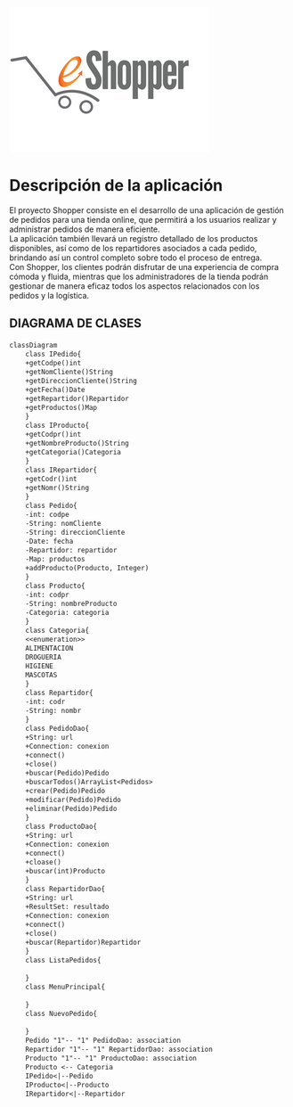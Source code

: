![shopper.png](shopper.png)
# Descripción de la aplicación
El proyecto Shopper consiste en el desarrollo de una aplicación de gestión de pedidos para una tienda online,
que permitirá a los usuarios realizar y administrar pedidos de manera eficiente.<br>
La aplicación también llevará un registro detallado de los productos disponibles, así como de los repartidores
asociados a cada pedido, brindando así un control completo sobre todo el proceso de entrega.<br>
Con Shopper, los clientes podrán disfrutar de una experiencia de compra cómoda y fluida, mientras que los administradores 
de la tienda podrán gestionar de manera eficaz todos los aspectos relacionados con los pedidos y la logística.

## DIAGRAMA DE CLASES

```mermaid
classDiagram
    class IPedido{
    +getCodpe()int
    +getNomCliente()String
    +getDireccionCliente()String
    +getFecha()Date
    +getRepartidor()Repartidor
    +getProductos()Map
    }
    class IProducto{
    +getCodpr()int
    +getNombreProducto()String
    +getCategoria()Categoria
    }
    class IRepartidor{
    +getCodr()int
    +getNomr()String
    }
    class Pedido{
    -int: codpe
    -String: nomCliente
    -String: direccionCliente
    -Date: fecha
    -Repartidor: repartidor
    -Map: productos
    +addProducto(Producto, Integer)
    }
    class Producto{
    -int: codpr
    -String: nombreProducto
    -Categoria: categoria
    }
    class Categoria{
    <<enumeration>>
    ALIMENTACION
    DROGUERIA
    HIGIENE
    MASCOTAS
    }
    class Repartidor{
    -int: codr
    -String: nombr
    }
    class PedidoDao{
    +String: url
    +Connection: conexion
    +connect()
    +close()
    +buscar(Pedido)Pedido
    +buscarTodos()ArrayList<Pedidos>
    +crear(Pedido)Pedido
    +modificar(Pedido)Pedido
    +eliminar(Pedido)Pedido
    }
    class ProductoDao{
    +String: url
    +Connection: conexion
    +connect()
    +cloase()
    +buscar(int)Producto
    }
    class RepartidorDao{
    +String: url
    +ResultSet: resultado
    +Connection: conexion
    +connect()
    +close()
    +buscar(Repartidor)Repartidor
    }   
    class ListaPedidos{
    
    }
    class MenuPrincipal{
    
    }
    class NuevoPedido{
    
    }    
    Pedido "1"-- "1" PedidoDao: association
    Repartidor "1"-- "1" RepartidorDao: association
    Producto "1"-- "1" ProductoDao: association 
    Producto <-- Categoria
    IPedido<|--Pedido
    IProducto<|--Producto
    IRepartidor<|--Repartidor
      
```